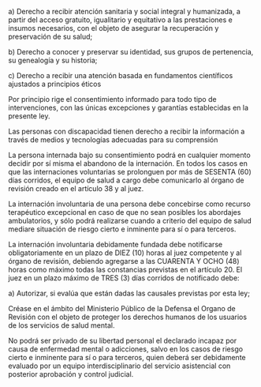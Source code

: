 
a) Derecho a recibir atención sanitaria y social integral y humanizada, a partir del acceso gratuito, igualitario y equitativo a las prestaciones e insumos necesarios, con el objeto de asegurar la recuperación y preservación de su salud;

b) Derecho a conocer y preservar su identidad, sus grupos de pertenencia, su genealogía y su historia;

c) Derecho a recibir una atención basada en fundamentos científicos ajustados a principios éticos

Por principio rige el consentimiento informado para todo tipo de intervenciones, con las únicas excepciones y garantías establecidas en la presente ley.

Las personas con discapacidad tienen derecho a recibir la información a través de medios y tecnologías adecuadas para su comprensión

La persona internada bajo su consentimiento podrá en cualquier momento decidir por sí misma el abandono de la internación. En todos los casos en que las internaciones voluntarias se prolonguen por más de SESENTA (60) días corridos, el equipo de salud a cargo debe comunicarlo al órgano de revisión creado en el artículo 38 y al juez.


La internación involuntaria de una persona debe concebirse como recurso terapéutico excepcional en caso de que no sean posibles los abordajes ambulatorios, y sólo podrá realizarse cuando a criterio del equipo de salud mediare situación de riesgo cierto e inminente para sí o para terceros.


La internación involuntaria debidamente fundada debe notificarse obligatoriamente en un plazo de DIEZ (10) horas al juez competente y al órgano de revisión, debiendo agregarse a las CUARENTA Y OCHO (48) horas como máximo todas las constancias previstas en el artículo 20. El juez en un plazo máximo de TRES (3) días corridos de notificado debe:

a) Autorizar, si evalúa que están dadas las causales previstas por esta ley;


Créase en el ámbito del Ministerio Público de la Defensa el Organo de Revisión con el objeto de proteger los derechos humanos de los usuarios de los servicios de salud mental.


No podrá ser privado de su libertad personal el declarado incapaz por causa de enfermedad mental o adicciones, salvo en los casos de riesgo cierto e inminente para sí o para terceros, quien deberá ser debidamente evaluado por un equipo interdisciplinario del servicio asistencial con posterior aprobación y control judicial.